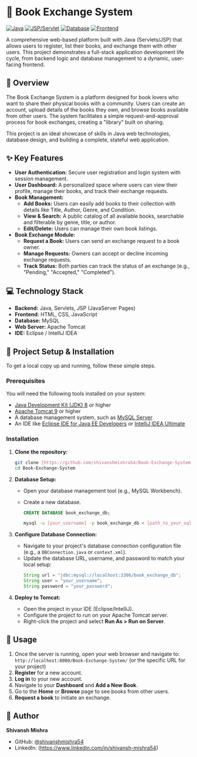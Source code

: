 # 📖 Book Exchange System

[![Java](https://img.shields.io/badge/Language-Java-blue?style=for-the-badge&logo=java)](https://www.java.com/)
[![JSP/Servlet](https://img.shields.io/badge/Technology-JSP%20%26%20Servlet-orange?style=for-the-badge&logo=apache)](https://www.oracle.com/java/technologies/java-ee-glance.html)
[![Database](https://img.shields.io/badge/Database-MySQL-blue?style=for-the-badge&logo=mysql)](https://www.mysql.com/)
[![Frontend](https://img.shields.io/badge/Frontend-HTML%2CSS%2CJS-yellow?style=for-the-badge&logo=html5)](https://developer.mozilla.org/en-US/docs/Web/Guide/HTML/HTML5)

A comprehensive web-based platform built with Java (Servlets/JSP) that allows users to register, list their books, and exchange them with other users. This project demonstrates a full-stack application development life cycle, from backend logic and database management to a dynamic, user-facing frontend.

## 🚀 Overview

The Book Exchange System is a platform designed for book lovers who want to share their physical books with a community. Users can create an account, upload details of the books they own, and browse books available from other users. The system facilitates a simple request-and-approval process for book exchanges, creating a "library" built on sharing.

This project is an ideal showcase of skills in Java web technologies, database design, and building a complete, stateful web application.

## ✨ Key Features

* **User Authentication:** Secure user registration and login system with session management.
* **User Dashboard:** A personalized space where users can view their profile, manage their books, and track their exchange requests.
* **Book Management:**
    * **Add Books:** Users can easily add books to their collection with details like Title, Author, Genre, and Condition.
    * **View & Search:** A public catalog of all available books, searchable and filterable by genre, title, or author.
    * **Edit/Delete:** Users can manage their own book listings.
* **Book Exchange Module:**
    * **Request a Book:** Users can send an exchange request to a book owner.
    * **Manage Requests:** Owners can accept or decline incoming exchange requests.
    * **Track Status:** Both parties can track the status of an exchange (e.g., "Pending," "Accepted," "Completed").

## 💻 Technology Stack

* **Backend:** Java, Servlets, JSP (JavaServer Pages)
* **Frontend:** HTML, CSS, JavaScript
* **Database:** MySQL
* **Web Server:** Apache Tomcat
* **IDE:** Eclipse / IntelliJ IDEA

## 🔧 Project Setup & Installation

To get a local copy up and running, follow these simple steps.

### Prerequisites

You will need the following tools installed on your system:

* [Java Development Kit (JDK) 8](https://www.oracle.com/java/technologies/javase/javase-jdk8-downloads.html) or higher
* [Apache Tomcat 9](https://tomcat.apache.org/download-90.cgi) or higher
* A database management system, such as [MySQL Server](https://dev.mysql.com/downloads/mysql/)
* An IDE like [Eclipse IDE for Java EE Developers](https://www.eclipse.org/downloads/packages/release/2021-06/r/eclipse-ide-java-ee-developers) or [IntelliJ IDEA Ultimate](https://www.jetbrains.com/idea/download/)

### Installation

1.  **Clone the repository:**
    ```sh
    git clone [https://github.com/shivanshmishra54/Book-Exchange-System.git](https://github.com/shivanshmishra54/Book-Exchange-System.git)
    cd Book-Exchange-System
    ```

2.  **Database Setup:**
    * Open your database management tool (e.g., MySQL Workbench).
    * Create a new database.
        ```sql
        CREATE DATABASE book_exchange_db;
        ```
    
        ```sh
        mysql -u [your_username] -p book_exchange_db < [path_to_your_sql_file.sql]
        ```

3.  **Configure Database Connection:**
    * Navigate to your project's database connection configuration file (e.g., a `DBConnection.java` or `context.xml`).
    * Update the database URL, username, and password to match your local setup:
        ```java
        String url = "jdbc:mysql://localhost:3306/book_exchange_db";
        String user = "your_username";
        String password = "your_password";
        ```

4.  **Deploy to Tomcat:**
    * Open the project in your IDE (Eclipse/IntelliJ).
    * Configure the project to run on your Apache Tomcat server.
    * Right-click the project and select **Run As > Run on Server**.

## 🚀 Usage

1.  Once the server is running, open your web browser and navigate to:
    `http://localhost:8080/Book-Exchange-System/` (or the specific URL for your project)
2.  **Register** for a new account.
3.  **Log in** to your new account.
4.  Navigate to your **Dashboard** and **Add a New Book**.
5.  Go to the **Home** or **Browse** page to see books from other users.
6.  **Request a book** to initiate an exchange.

## 👤 Author

**Shivansh Mishra**

* GitHub: [@shivanshmishra54](https://github.com/shivanshmishra54)
* LinkedIn: (https://www.linkedin.com/in/shivansh-mishra54)
